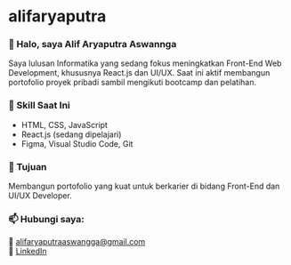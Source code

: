 # alifaryaputra
### 👋 Halo, saya Alif Aryaputra Aswannga

Saya lulusan Informatika yang sedang fokus meningkatkan Front-End Web Development, khususnya React.js dan UI/UX. Saat ini aktif membangun portofolio proyek pribadi sambil mengikuti bootcamp dan pelatihan.

### 🔧 Skill Saat Ini
- HTML, CSS, JavaScript
- React.js (sedang dipelajari)
- Figma, Visual Studio Code, Git

### 🎯 Tujuan
Membangun portofolio yang kuat untuk berkarier di bidang Front-End dan UI/UX Developer.

### 📫 Hubungi saya:
📧 alifaryaputraaswangga@gmail.com  
🔗 [LinkedIn](https://linkedin.com/in/alif-aryaputra-aswangga-987a392a4)
